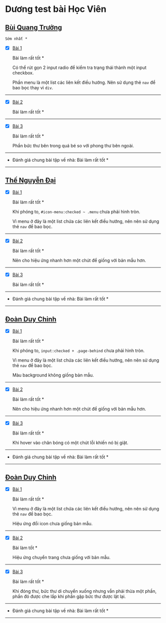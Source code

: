 # Dương test bài Học Viên

## [Bùi Quang Trưởng](https://okazakitruong.github.io/BQTruong-F8-K2-Offline/Day10/index.html)

    Sớm nhất *

- [x] [Bài 1](https://okazakitruong.github.io/BQTruong-F8-K2-Offline/Day10/index.html)

  Bài làm rất tốt \*

  Có thể rút gọn 2 input radio để kiểm tra trạng thái thành một input checkbox.

  Phần menu là một list các liên kết điều hướng. Nên sử dụng thẻ `nav` để bao bọc thay vì `div`.

---

- [x] [Bài 2](https://okazakitruong.github.io/BQTruong-F8-K2-Offline/Day10/index.html)

  Bài làm rất tốt \*

---

- [x] [Bài 3](https://okazakitruong.github.io/BQTruong-F8-K2-Offline/Day10/index.html)

  Bài làm rất tốt \*

  Phần bức thư bên trong quá bé so với phong thư bên ngoài.

---

- Đánh giá chung bài tập về nhà: Bài làm rất tốt \*

---

## [Thế Nguyễn Đại](https://daithehh04.github.io/fullstack/day10)

- [x] [Bài 1](https://daithehh04.github.io/fullstack/day10)

  Bài làm rất tốt \*

  Khi phóng to, `#icon-menu:checked ~ .menu` chưa phải hình tròn.

  Vì menu ở đây là một list chứa các liên kết điều hướng, nên nên sử dụng thẻ `nav` để bao bọc.

---

- [x] [Bài 2](https://daithehh04.github.io/fullstack/day10)

  Bài làm rất tốt \*

  Nên cho hiệu ứng nhanh hơn một chút để giống với bản mẫu hơn.

---

- [x] [Bài 3](https://daithehh04.github.io/fullstack/day10)

  Bài làm rất tốt \*

---

- Đánh giá chung bài tập về nhà: Bài làm rất tốt \*

---

## [Đoàn Duy Chinh](https://duychinh.github.io/f8-fullstack-KS2/Day-10/index.html)

- [x] [Bài 1](https://duychinh.github.io/f8-fullstack-KS2/Day-10/index.html)

  Bài làm rất tốt \*

  Khi phóng to, `input:checked + .page-behind` chưa phải hình tròn.

  Vì menu ở đây là một list chứa các liên kết điều hướng, nên nên sử dụng thẻ `nav` để bao bọc.

  Màu background không giống bản mẫu.

---

- [x] [Bài 2](https://duychinh.github.io/f8-fullstack-KS2/Day-10/index.html)

  Bài làm rất tốt \*

  Nên cho hiệu ứng nhanh hơn một chút để giống với bản mẫu hơn.

---

- [x] [Bài 3](https://duychinh.github.io/f8-fullstack-KS2/Day-10/index.html)

  Bài làm rất tốt \*

  Khi hover vào chân bóng có một chút lỗi khiến nó bị giật.

---

- Đánh giá chung bài tập về nhà: Bài làm rất tốt \*

---

## [Đoàn Duy Chinh](https://duychinh.github.io/f8-fullstack-KS2/Day-10/index.html)

- [x] [Bài 1](https://duychinh.github.io/f8-fullstack-KS2/Day-10/index.html)

  Bài làm rất tốt \*

  Vì menu ở đây là một list chứa các liên kết điều hướng, nên nên sử dụng thẻ `nav` để bao bọc.

  Hiệu ứng đổi icon chưa giống bản mẫu.

---

- [x] [Bài 2](https://duychinh.github.io/f8-fullstack-KS2/Day-10/index.html)

  Bài làm tốt \*

  Hiệu ứng chuyển trang chưa giống với bản mẫu.

---

- [x] [Bài 3](https://duychinh.github.io/f8-fullstack-KS2/Day-10/index.html)

  Bài làm rất tốt \*

  Khi đóng thư, bức thư di chuyển xuống nhưng vẫn phải thừa một phần, phần đó được che lấp khi phần gập bức thư được lật lại.

---

- Đánh giá chung bài tập về nhà: Bài làm rất tốt \*

---
